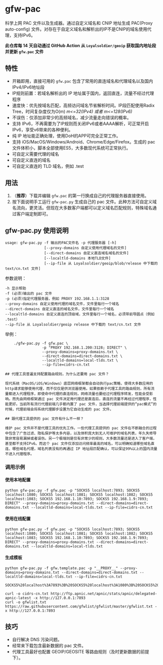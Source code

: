 # gfw-pac

科学上网 PAC 文件以及生成器。通过自定义域名和 CNIP 地址生成 PAC(Proxy auto-config) 文件。对存在于自定义域名和解析出的IP不是CNIP的域名使用代理，支持IPv6。

**此仓库每 14 天自动通过 GitHub Action 从 `Loyalsoldier/geoip` 获取国内地址段并更新 `gfw.pac` 文件**

## 特性

* 开箱即用，直接可用的 `gfw.pac` 包含了常用的直连域名和代理域名以及国内IPv4/IPv6地址段
* IP规则前置：若域名解析出的 IP 地址属于国内，返回直连，流量不经过代理程序
* 速度快：优先按域名匹配，高频访问域名节省解析时间。IP段匹配使用Radix Tree，时间复杂度仅为O(m) _m<=32(IPv4) 或者 m<=128(IPv6)_
* 不误伤：仅添加非常少的高频域名，减少流量走向错误的概率。
* 支持 IPv6，不再需要为了IP规则而关闭IPv6或者AAAA解析，可正常开启IPv6，享受v6带来的各种便利。
* 纯 IP 地址能正确处理，使用DoH的APP可完全正常工作。
* 支持 iOS/MacOS/Windows/Android、Chrome/Edge/Firefox。生成的 pac 文件体积小，脚本全部使用ES5，大多数现代系统可正常执行。
* 可自定义需要代理的域名
* 可自定义直连的域名
* 可自定义直连的 TLD 域名，例如 .test

## 用法

1. （**推荐**）下载并编辑 `gfw.pac` 的第一行换成自己的代理服务器直接使用。
2. 按下面说明手工运行 `gfw-pac.py` 生成自己的 pac 文件。此种方法可自定义域名流向，更灵活。但现在大多数客户端都可以定义域名匹配规则，特殊域名通过客户端定制即可。

## gfw-pac.py 使用说明

    usage: gfw-pac.py -f 输出的PAC文件名 -p 代理服务器 [-h]
                      [--proxy-domains 自定义使用代理域名的文件]
                      [--direct-domains 自定义直连域名域名的文件]
                      [--localtld-domains 本地TLD文件]
                      [--ip-file 从 Loyalsoldier/geoip/blob/release 中下载的 text/cn.txt 文件]

参数说明：

    -h 显示帮助
    -f (必须)输出的 pac 文件
    -p (必须)指定代理服务器，例如 PROXY 192.168.1.1:3128
    --proxy-domains 自定义使用代理的域名文件，文件里每行一个域名
    --direct-domains 自定义直连的域名文件，文件里每行一个域名
    --localtld-domains 自定义直连的顶级域，文件里每行一个域名，必须带前导圆点（例如 .test）
    --ip-file 从 Loyalsoldier/geoip release 中下载的 text/cn.txt 文件

举例：

```
    ./gfw-pac.py -f gfw.pac \
                 -p "PROXY 192.168.1.200:3128; DIRECT" \
                 --proxy-domains=proxy-domains.txt \
                 --direct-domains=direct-domains.txt \
                 --localtld-domains=local-tlds.txt \
                 --ip-file=cidrs-cn.txt

## 代理工具普遍支持配置路由规则，为什么还要用 pac 文件？

现代系统（MacOS/iOS/Windows）底层网络框架都会自动执行pac策略，使得大多数应用的http请求能够使用代理，而不仅仅是供浏览器使用。如果依赖于代理工具的路由规则，所有流量都进入代理程序，即使命中代理的直连规则，网络流量也要经过代理程序转发，性能会受影响。而先由网络框架通过 pac 文件决定用代理还是直连后，直连的流量不再经过代理程序，性能更好。当前所有流行代理前端几乎都内置了 pac 文件，当选择代理前端提供的“pac模式”的时候，代理前端会将系统代理脚步设置为它自动生成的 pac 文件。

## 跟代理工具提供的 pac 文件有什么不一样？

维护 pac 文件并不是代理工具的优先工作。一些代理工具提供的 pac 文件在不断融合的过程中包含了广告过滤、隐私保护等太多内容，以及体积庞大到无人可维护的域名列表，年久失修导致非常容易漏掉或者误伤。另一个极端则是仅有非常少的规则，大多数流量还是进入了客户端，甚至都不支持IPv6。而这个 pac 文件仅添加访问频率最高的域名，可以明确知道哪些域名直连、哪些域名代理，域名列表没有的再通过 IP 地址段匹配确认，可以保证99%以上的国内流量不进入代理程序。

```

### 调用示例

#### 使用本地配置

```
python gfw-pac.py -f gfw.pac -p "SOCKS5 localhost:7893; SOCKS5 localhost:1080; SOCKS5 localhost:1081; SOCKS5 localhost:1082; SOCKS5 localhost:1083; SOCKS5 192.168.1.10:7893; SOCKS5 192.168.1.9:7893; DIRECT" --proxy-domains=proxy-domains.txt --direct-domains=direct-domains.txt --localtld-domains=local-tlds.txt --ip-file=cidrs-cn.txt
```

#### 使用在线配置

```
python gfw-pac.py -f gfw.pac -p "SOCKS5 localhost:7893; SOCKS5 localhost:1080; SOCKS5 localhost:1081; SOCKS5 localhost:1082; SOCKS5 localhost:1083; SOCKS5 192.168.1.10:7893; SOCKS5 192.168.1.9:7893; DIRECT" --proxy-domains=proxy-domains.txt --direct-domains=direct-domains.txt --localtld-domains=local-tlds.txt
```

#### 生成模板

```
python gfw-pac.py -f gfw.template.pac -p "__PROXY__" --proxy-domains=proxy-domains.txt --direct-domains=direct-domains.txt --localtld-domains=local-tlds.txt --ip-file=cidrs-cn.txt
```

```
SOCKS5%20localhost%3A7893%3B%20SOCKS5%20localhost%3A1080%3B%20SOCKS5%20192.168.1.10%3A7893%3B%20SOCKS5%20192.168.1.9%3A7893%3B%20SOCKS5%20s12%3A55155%3B%20SOCKS5%20s10%3A55155%3B%20SOCKS5%20s8%3A55155%3B%20DIRECT.pac

curl -o cidrs-cn.txt http://ftp.apnic.net/apnic/stats/apnic/delegated-apnic-latest -x http://127.0.0.1:7893
curl -o gfwlist.txt https://raw.githubusercontent.com/gfwlist/gfwlist/master/gfwlist.txt -x http://127.0.0.1:7893
```

## 技巧

* 自行解决 DNS 污染问题。
* 经常来下载包含最新数据的 pac 文件。
* 代理工具最好也配置 GEOIP/GEOSITE 等路由规则（及时更新数据的前提下）。
